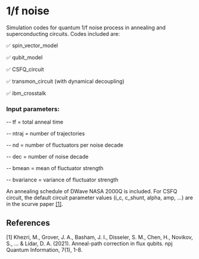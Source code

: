 # 1/f noise

Simulation codes for quantum 1/f noise process in annealing and superconducting circuits. Codes included are:

:white_check_mark: spin_vector_model

:white_check_mark: qubit_model

:white_check_mark: CSFQ_circuit 

:white_check_mark: transmon_circuit (with dynamical decoupling)

:white_check_mark: ibm_crosstalk


### Input parameters:

-- tf = total anneal time

-- ntraj = number of trajectories

-- nd = number of fluctuators per noise decade

-- dec = number of noise decade

-- bmean = mean of fluctuator strength

-- bvariance = variance of fluctuator strength 

An annealing schedule of DWave NASA 2000Q is included. For CSFQ circuit, the default circuit parameter values (i_c, c_shunt, alpha, amp, ...) are in the scurve paper [[1]](#1).

## References
<a id="1">[1]</a> 
Khezri, M., Grover, J. A., Basham, J. I., Disseler, S. M., Chen, H., Novikov, S., ... & Lidar, D. A. (2021). Anneal-path correction in flux qubits. npj Quantum Information, 7(1), 1-8.

